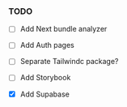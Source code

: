 ### TODO

- [ ]  Add Next bundle analyzer
- [ ]  Add Auth pages
- [ ]  Separate Tailwindc package?
- [ ]  Add Storybook
- [x]  Add Supabase

